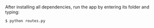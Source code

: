 After installing all dependencies, run the app by entering its folder and typing:

`$ python routes.py`
